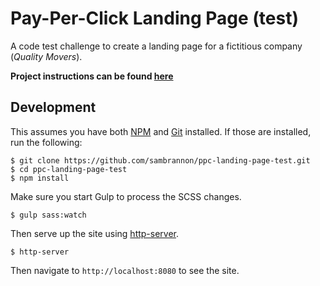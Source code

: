 # Pay-Per-Click Landing Page (test)
A code test challenge to create a landing page for a fictitious company (_Quality Movers_).

**Project instructions can be found [here](INSTRUCTIONS.md)**

## Development

This assumes you have both [NPM](http://bower.io/) and [Git](https://git-scm.com/) installed. If those are installed, run the following:

    $ git clone https://github.com/sambrannon/ppc-landing-page-test.git
    $ cd ppc-landing-page-test
    $ npm install

Make sure you start Gulp to process the SCSS changes.

    $ gulp sass:watch

Then serve up the site using [http-server](https://www.npmjs.com/package/http-server).

    $ http-server

Then navigate to `http://localhost:8080` to see the site.
